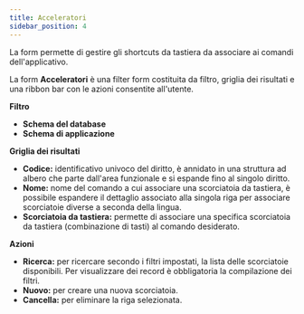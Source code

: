```yaml
---
title: Acceleratori
sidebar_position: 4
---
```


La form permette di gestire gli shortcuts da tastiera da associare ai comandi dell'applicativo.

La form **Acceleratori** è una filter form costituita da filtro, griglia dei risultati e una ribbon bar con le azioni consentite all'utente.

**Filtro**
* **Schema del database**
* **Schema di applicazione**

**Griglia dei risultati**
* **Codice:** identificativo univoco del diritto, è annidato in una struttura ad albero che parte dall'area funzionale e si espande fino al singolo diritto.
* **Nome:** nome del comando a cui associare una scorciatoia da tastiera, è possibile espandere il dettaglio associato alla singola riga per associare scorciatoie diverse a seconda della lingua.
* **Scorciatoia da tastiera:** permette di associare una specifica scorciatoia da tastiera (combinazione di tasti) al comando desiderato.

**Azioni**
* **Ricerca:** per ricercare secondo i filtri impostati, la lista delle scorciatoie disponibili. Per visualizzare dei record è obbligatoria la compilazione dei filtri.
* **Nuovo:** per creare una nuova scorciatoia.
* **Cancella:** per eliminare la riga selezionata.
